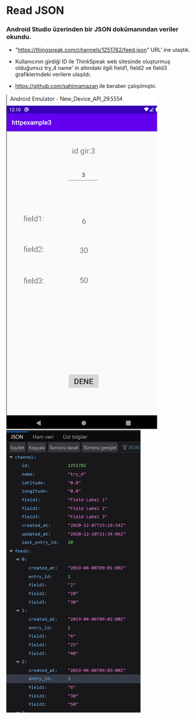 # Read JSON
###  Android Studio üzerinden bir JSON dokümanından veriler okundu.
- "https://thingspeak.com/channels/1251782/feed.json" URL' ine ulaştık. 
- Kullanıcının girdiği ID ile ThinkSpeak web sitesinde oluşturmuş olduğumuz try_4 name' in altındaki ilgili field1, field2 ve field3 grafiklerindeki verilere ulaşıldı.

- https://github.com/sahinramazan ile beraber çalışılmıştır.


![alt text](https://github.com/halimebeyzacicek/Proje_1_University/blob/main/photos/3.png)
![alt text](https://github.com/halimebeyzacicek/Proje_1_University/blob/main/photos/4.png)
